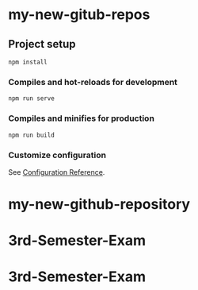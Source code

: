 # my-new-gitub-repos

## Project setup
```
npm install
```

### Compiles and hot-reloads for development
```
npm run serve
```

### Compiles and minifies for production
```
npm run build
```

### Customize configuration
See [Configuration Reference](https://cli.vuejs.org/config/).
# my-new-github-repository
# 3rd-Semester-Exam
# 3rd-Semester-Exam
